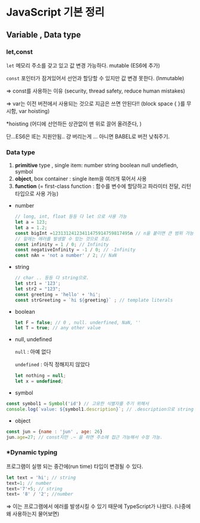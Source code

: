 # JavaScript 기본 정리

## Variable , Data type
### let,const

`let`  메모리 주소를 갖고 있고 값 변경 가능하다. mutable (ES6에 추가)

`const` 포인터가 잠겨있어서 선언과 할당할 수 있지만 값 변경 못한다. (Inmutable) 

⇒ const를 사용하는 이유 (security, thread safety, reduce human mistakes)

⇒ var는 이전 버전에서 사용되는 것으로 지금은 쓰면 안된다!! (block space { }를 무시함, var hoisting)

*hoisting (어디에 선언하든 상관없이 맨 위로 끌어 올려준다, )

단...ES6은 IE는 지원안됨.. 걍 버리는게 ... 아니면 BABEL로 버전 낮춰주기.

### Data type

1. **primitive** type , single item: number string boolean null undefiedn, symbol
2. **object**, box container : single item을 여러개 묶어서 사용
3. **function** (= first-class function : 함수를 변수에 할당하고 파라미터 전달, 리턴타입으로 사용 가능) 

- number

    ```jsx
    // long, int, float 등등 다 let 으로 사용 가능
    let a = 123;
    let a = 1.2;
    const bigInt =12313124123411475914759817495n // n을 붙이면 큰 범위 가능. (단, 지원 되는 브라우저 잘 확인)
    // 밑에는 에러를 발생할 수 있는 것으로 조심.
    const infinity = 1 / 0; // Infinity
    const negativeInfinity = -1 / 0; // -Infinity
    const nAn = 'not a number' / 2; // NaN 
    ```

- string

    ```jsx
    // char .. 등등 다 string으로.
    let str1 = '123';
    let str2 = "123";
    const greeting = 'hello' + 'hi';
    const strGreeting = `hi ${greeting}` ; // template literals
    ```

- boolean

    ```jsx
    let F = false; // 0 , null. underfined, NaN, ''
    let T = true; // any other value
    ```

- null, undefined

    `null` : 아예 없다

    `undefined` : 아직 정해지지 않았다

    ```jsx
    let nothing = null;
    let x = undefined;
    ```

- symbol

```jsx
const symbol1 = Symbol('id') // 고유한 식별자를 주기 위해서
console.log(`value: ${symbol1.description}`; // .description으로 string 변환 해야함
```

- object

```jsx
const jun = {name : 'jun' , age: 26}
jun.age=27; // const지만 .~ 을 하면 주소에 접근 가능해서 수정 가능.
```

### *Dynamic typing

프로그램이 실행 되는 중간에(run time) 타입이 변경될 수 있다. 

```jsx
let text = 'hi'; // string
text=1; // number
text='7'+5; // string
text= '8' / '2'; //number
```

⇒ 이는 프로그램에서 에러를 발생시킬 수 있기 때문에 TypeScript가 나왔다. (나중에 왜 사용하는지 물어보면)
